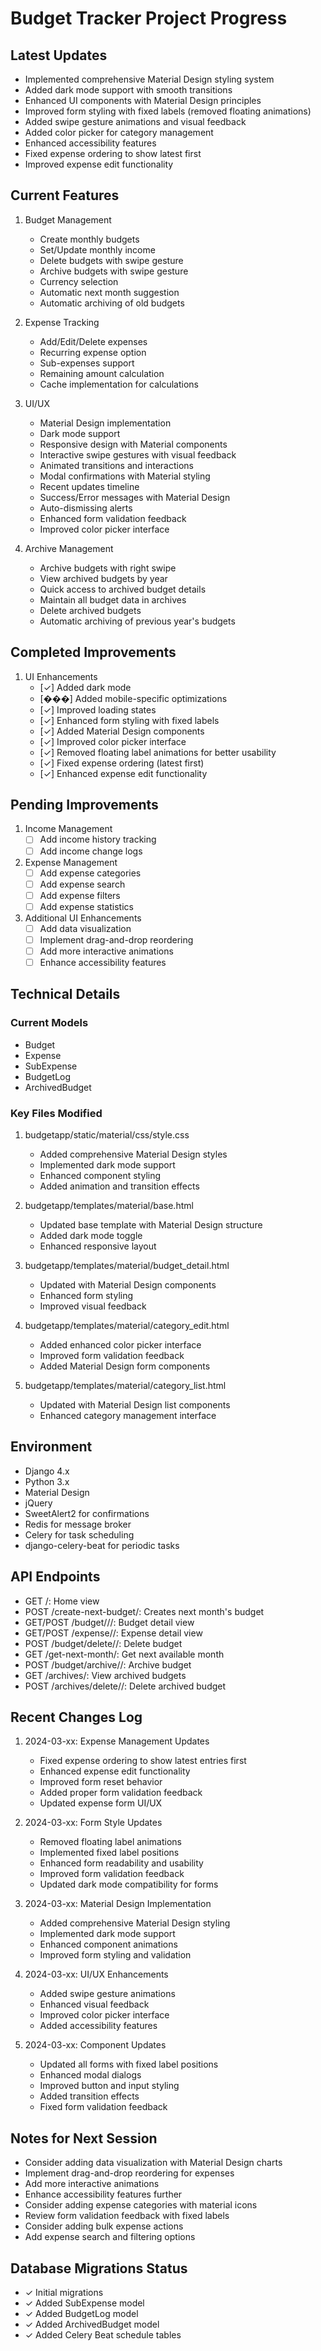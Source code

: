 # Budget Tracker Project Progress

## Latest Updates
- Implemented comprehensive Material Design styling system
- Added dark mode support with smooth transitions
- Enhanced UI components with Material Design principles
- Improved form styling with fixed labels (removed floating animations)
- Added swipe gesture animations and visual feedback
- Added color picker for category management
- Enhanced accessibility features
- Fixed expense ordering to show latest first
- Improved expense edit functionality

## Current Features
1. Budget Management
   - Create monthly budgets
   - Set/Update monthly income
   - Delete budgets with swipe gesture
   - Archive budgets with swipe gesture
   - Currency selection
   - Automatic next month suggestion
   - Automatic archiving of old budgets

2. Expense Tracking
   - Add/Edit/Delete expenses
   - Recurring expense option
   - Sub-expenses support
   - Remaining amount calculation
   - Cache implementation for calculations

3. UI/UX
   - Material Design implementation
   - Dark mode support
   - Responsive design with Material components
   - Interactive swipe gestures with visual feedback
   - Animated transitions and interactions
   - Modal confirmations with Material styling
   - Recent updates timeline
   - Success/Error messages with Material Design
   - Auto-dismissing alerts
   - Enhanced form validation feedback
   - Improved color picker interface

4. Archive Management
   - Archive budgets with right swipe
   - View archived budgets by year
   - Quick access to archived budget details
   - Maintain all budget data in archives
   - Delete archived budgets
   - Automatic archiving of previous year's budgets

## Completed Improvements
1. UI Enhancements
   - [✓] Added dark mode
   - [���] Added mobile-specific optimizations
   - [✓] Improved loading states
   - [✓] Enhanced form styling with fixed labels
   - [✓] Added Material Design components
   - [✓] Improved color picker interface
   - [✓] Removed floating label animations for better usability
   - [✓] Fixed expense ordering (latest first)
   - [✓] Enhanced expense edit functionality

## Pending Improvements
1. Income Management
   - [ ] Add income history tracking
   - [ ] Add income change logs

2. Expense Management
   - [ ] Add expense categories
   - [ ] Add expense search
   - [ ] Add expense filters
   - [ ] Add expense statistics

3. Additional UI Enhancements
   - [ ] Add data visualization
   - [ ] Implement drag-and-drop reordering
   - [ ] Add more interactive animations
   - [ ] Enhance accessibility features

## Technical Details
### Current Models
- Budget
- Expense
- SubExpense
- BudgetLog
- ArchivedBudget

### Key Files Modified
1. budgetapp/static/material/css/style.css
   - Added comprehensive Material Design styles
   - Implemented dark mode support
   - Enhanced component styling
   - Added animation and transition effects

2. budgetapp/templates/material/base.html
   - Updated base template with Material Design structure
   - Added dark mode toggle
   - Enhanced responsive layout

3. budgetapp/templates/material/budget_detail.html
   - Updated with Material Design components
   - Enhanced form styling
   - Improved visual feedback

4. budgetapp/templates/material/category_edit.html
   - Added enhanced color picker interface
   - Improved form validation feedback
   - Added Material Design form components

5. budgetapp/templates/material/category_list.html
   - Updated with Material Design list components
   - Enhanced category management interface

## Environment
- Django 4.x
- Python 3.x
- Material Design
- jQuery
- SweetAlert2 for confirmations
- Redis for message broker
- Celery for task scheduling
- django-celery-beat for periodic tasks

## API Endpoints
- GET /: Home view
- POST /create-next-budget/: Creates next month's budget
- GET/POST /budget/<year>/<month>/: Budget detail view
- GET/POST /expense/<id>/: Expense detail view
- POST /budget/delete/<year-month>/: Delete budget
- GET /get-next-month/: Get next available month
- POST /budget/archive/<year-month>/: Archive budget
- GET /archives/: View archived budgets
- POST /archives/delete/<year-month>/: Delete archived budget

## Recent Changes Log
1. 2024-03-xx: Expense Management Updates
   - Fixed expense ordering to show latest entries first
   - Enhanced expense edit functionality
   - Improved form reset behavior
   - Added proper form validation feedback
   - Updated expense form UI/UX

2. 2024-03-xx: Form Style Updates
   - Removed floating label animations
   - Implemented fixed label positions
   - Enhanced form readability and usability
   - Improved form validation feedback
   - Updated dark mode compatibility for forms

3. 2024-03-xx: Material Design Implementation
   - Added comprehensive Material Design styling
   - Implemented dark mode support
   - Enhanced component animations
   - Improved form styling and validation

4. 2024-03-xx: UI/UX Enhancements
   - Added swipe gesture animations
   - Enhanced visual feedback
   - Improved color picker interface
   - Added accessibility features

5. 2024-03-xx: Component Updates
   - Updated all forms with fixed label positions
   - Enhanced modal dialogs
   - Improved button and input styling
   - Added transition effects
   - Fixed form validation feedback

## Notes for Next Session
- Consider adding data visualization with Material Design charts
- Implement drag-and-drop reordering for expenses
- Add more interactive animations
- Enhance accessibility features further
- Consider adding expense categories with material icons
- Review form validation feedback with fixed labels
- Consider adding bulk expense actions
- Add expense search and filtering options

## Database Migrations Status
- ✓ Initial migrations
- ✓ Added SubExpense model
- ✓ Added BudgetLog model
- ✓ Added ArchivedBudget model
- ✓ Added Celery Beat schedule tables